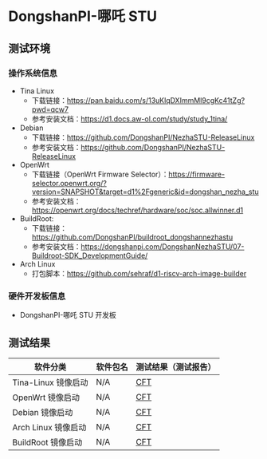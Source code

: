 # DongshanPI-哪吒 STU

## 测试环境

### 操作系统信息

- Tina Linux
  - 下载链接：https://pan.baidu.com/s/13uKlqDXImmMl9cgKc41tZg?pwd=qcw7
  - 参考安装文档：https://d1.docs.aw-ol.com/study/study_1tina/
- Debian
  - 下载链接：https://github.com/DongshanPI/NezhaSTU-ReleaseLinux
  - 参考安装文档：https://github.com/DongshanPI/NezhaSTU-ReleaseLinux
- OpenWrt
  - 下载链接（OpenWrt Firmware Selector）：https://firmware-selector.openwrt.org/?version=SNAPSHOT&target=d1%2Fgeneric&id=dongshan_nezha_stu
  - 参考安装文档：https://openwrt.org/docs/techref/hardware/soc/soc.allwinner.d1
- BuildRoot:
  - 下载链接：https://github.com/DongshanPI/buildroot_dongshannezhastu
  - 参考安装文档：https://dongshanpi.com/DongshanNezhaSTU/07-Buildroot-SDK_DevelopmentGuide/
- Arch Linux
  - 打包脚本：https://github.com/sehraf/d1-riscv-arch-image-builder

### 硬件开发板信息

- DongshanPI-哪吒 STU 开发板

## 测试结果

| 软件分类                       | 软件包名     | 测试结果（测试报告）        |
|----------------------------|--------------|---------------------------|
| Tina-Linux 镜像启动            | N/A          | [CFT][Tina]       |
| OpenWrt 镜像启动               | N/A          | [CFT][OpenWrt]         |
| Debian 镜像启动                | N/A          | [CFT][Debian]          |
| Arch Linux 镜像启动            | N/A          | [CFT][Arch]            |
| BuildRoot 镜像启动             | N/A          | [CFT][BuildRoot]       |

[Tina]: ./TinaLinux/README.md
[OpenWrt]: ./OpenWrt/README.md
[Debian]: ./Debian/README.md
[BuildRoot]: ./BuildRoot/README.md
[Arch]: ./ArchLinux/README.md